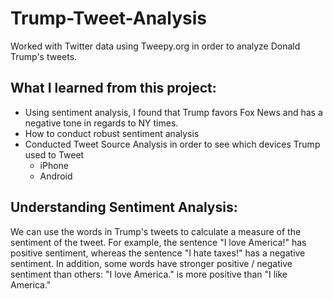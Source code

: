 # Trump-Tweet-Analysis
Worked with Twitter data using Tweepy.org in order to analyze Donald Trump's tweets.

## What I learned from this project:
- Using sentiment analysis, I found that Trump favors Fox News and has a negative tone in regards to NY times.
- How to conduct robust sentiment analysis
- Conducted Tweet Source Analysis in order to see which devices Trump used to Tweet
  - iPhone
  - Android

## Understanding Sentiment Analysis:
We can use the words in Trump's tweets to calculate a measure of the sentiment of the tweet. For example, the sentence "I love America!" has positive sentiment, whereas the sentence "I hate taxes!" has a negative sentiment. In addition, some words have stronger positive / negative sentiment than others: "I love America." is more positive than "I like America."
